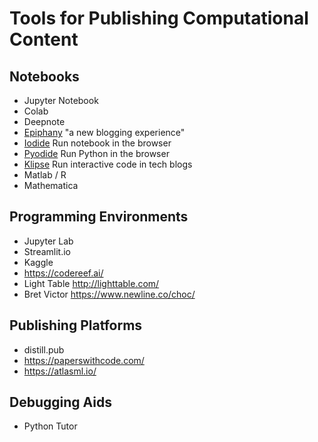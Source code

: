 # Tools for Publishing Computational Content

## Notebooks

- Jupyter Notebook
- Colab
- Deepnote
- [Epiphany](https://epiphany.pub/) "a new blogging experience"
- [Iodide](https://github.com/iodide-project/iodide) Run notebook in the browser
- [Pyodide](https://github.com/iodide-project/pyodide) Run Python in the browser
- [Klipse](https://github.com/viebel/klipse) Run interactive code in tech blogs
- Matlab / R
- Mathematica

## Programming Environments

- Jupyter Lab
- Streamlit.io
- Kaggle
- https://codereef.ai/
- Light Table http://lighttable.com/
- Bret Victor https://www.newline.co/choc/

## Publishing Platforms

- distill.pub
- https://paperswithcode.com/
- https://atlasml.io/

## Debugging Aids

- Python Tutor
